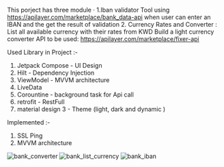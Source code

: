 This porject has three module ·
1.Iban validator Tool using 
  https://apilayer.com/marketplace/bank_data-api when user can enter an IBAN and the get the result of validation 
2. Currency Rates and Converter :
   List all available currency with their rates from KWD
   Build a light currency converter 
   API to be used: https://apilayer.com/marketplace/fixer-api


Used Library in Project :-
1. Jetpack Compose - UI Design
2. Hilt - Dependency Injection  
3. ViewModel - MVVM architecture
4. LiveData 
5. Corountine - background task for Api call
6. retrofit - RestFull
7. material design 3 - Theme (light, dark and dynamic  )

Implemented :-
1. SSL Ping 
2. MVVM architecture

![bank_converter](https://github.com/justin86/CurrencyDetails/assets/15713138/d2aab39c-ba5e-4c4b-a6b5-729fb925f33b)
![bank_list_currency](https://github.com/justin86/CurrencyDetails/assets/15713138/5329ce24-cf9e-48a1-b42f-d717e9365a17)
![bank_iban](https://github.com/justin86/CurrencyDetails/assets/15713138/043de8c3-1483-49aa-8fe4-b52c6f024bce)
   

   
